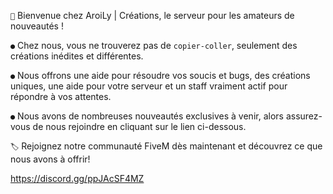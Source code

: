  `🌴` Bienvenue chez AroiLy | Créations, le serveur pour les amateurs de nouveautés !

 `●` Chez nous, vous ne trouverez pas de `copier-coller`, seulement des créations inédites et différentes.
 
 `●` Nous offrons une aide pour résoudre vos soucis et bugs, des créations uniques, une aide pour votre serveur et un staff vraiment actif pour répondre à vos attentes.
 
 `●` Nous avons de nombreuses nouveautés exclusives à venir, alors assurez-vous de nous rejoindre en cliquant sur le lien ci-dessous.

 `🏷️` Rejoignez notre communauté FiveM dès maintenant et découvrez ce que nous avons à offrir!

https://discord.gg/ppJAcSF4MZ 
